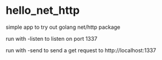 # hello_net_http
simple app to try out golang net/http package

run with -listen to listen on port 1337

run with -send to send a get request to http://localhost:1337
